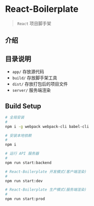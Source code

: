 # React-Boilerplate

> `React` 项目脚手架

## 介绍

## 目录说明

- `app/` 存放源代码
- `build/` 存放脚手架工具
- `dist/` 存放打包后的项目文件
- `server/` 服务端渲染

## Build Setup

```bash
# 全局安装
#
npm i -g webpack webpack-cli babel-cli

# 安装本地依赖
#
npm i

# 运行 API 服务器
#
npm run start:backend

# React-Boilerplate 开发模式(客户端渲染)
#
npm run start:dev

# React-Boilerplate 生产模式(服务端渲染)
#
npm run start:prod
```
